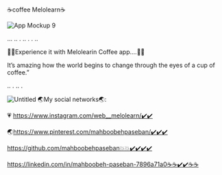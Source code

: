 
☕️coffee Melolearn☕️

![App Mockup 9](https://github.com/mahboobehpaseban/coffee/assets/121792560/08c58fd9-b61f-4942-a939-9d104e562ef0)



...
..
.
..
.
.
..

💯💯Experience it with Melolearin Coffee app....💯💯

It’s amazing how the world begins to change through the eyes of a cup of coffee.”

..
.
..
.




![Untitled](https://github.com/mahboobehpaseban/coffee/assets/121792560/cc89b28a-4a75-4299-9b6b-16a4def0e8cf)
🌏My social networks🌏:

💗 https://www.instagram.com/web__melolearn/✔️✔️

🌏https://www.pinterest.com/mahboobehpaseban/✔️✔️✔️

https://github.com/mahboobehpaseban💥💥✔️✔️✔️✔️

https://linkedin.com/in/mahboobeh-paseban-7896a71a0☕️☕️✔️✔️☕️☕️
